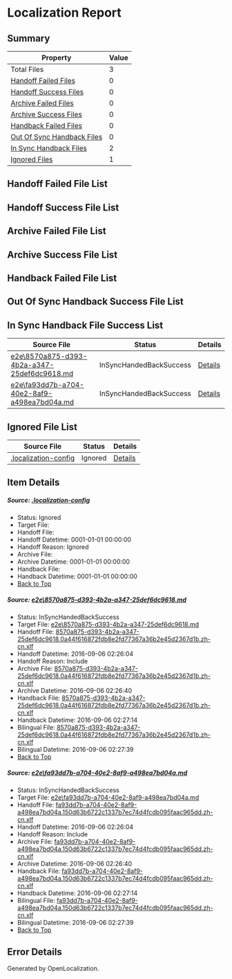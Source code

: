 # <a name='report-top'></a> Localization Report

## Summary
 Property | Value 
 -------- | ----- 
 Total Files | 3
[ Handoff Failed Files ](#handoff-failed-list)| 0
[ Handoff Success Files ](#handoff-success-list)| 0
[ Archive Failed Files ](#archive-failed-list)| 0
[ Archive Success Files ](#archive-success-list)| 0
[ Handback Failed Files ](#handback-failed-list)| 0
[ Out Of Sync Handback Files ](#outofsync-handback-success-list)| 0
[ In Sync Handback Files ](#insync-handback-success-list)| 2
[ Ignored Files ](#ignored-list)| 1

## <a name='handoff-failed-list'></a> Handoff Failed File List

## <a name='handoff-success-list'></a> Handoff Success File List

## <a name='archive-failed-list'></a> Archive Failed File List

## <a name='archive-success-list'></a> Archive Success File List

## <a name='handback-failed-list'></a> Handback Failed File List

## <a name='outofsync-handback-success-list'></a> Out Of Sync Handback Success File List

## <a name='insync-handback-success-list'></a> In Sync Handback File Success List
 Source File | Status | Details 
 ----------- | ------ | ------- 
 [e2e\8570a875-d393-4b2a-a347-25def6dc9618.md](https://github.com/OpenLocalizationTestOrg/ol-test0/blob/a46c310a21eb6a1a52808cbfad18dfe913b80ded/e2e/8570a875-d393-4b2a-a347-25def6dc9618.md) | InSyncHandedBackSuccess | [Details](#379c5d0c8b19ea33eab3127d58f797602f94f9161)
 [e2e\fa93dd7b-a704-40e2-8af9-a498ea7bd04a.md](https://github.com/OpenLocalizationTestOrg/ol-test0/blob/a46c310a21eb6a1a52808cbfad18dfe913b80ded/e2e/fa93dd7b-a704-40e2-8af9-a498ea7bd04a.md) | InSyncHandedBackSuccess | [Details](#144645ddfa635f691e8db5e6e7cd8086bf5e6bdf2)

## <a name='ignored-list'></a> Ignored File List
 Source File | Status | Details 
 ----------- | ------ | ------- 
 [.localization-config](https://github.com/OpenLocalizationTestOrg/ol-test0/blob/a46c310a21eb6a1a52808cbfad18dfe913b80ded/.localization-config) | Ignored | [Details](#3d4f252ac210baf56311d7e97dcc2db10974dbd20)

## Item Details
##### <a name='3d4f252ac210baf56311d7e97dcc2db10974dbd20'></a> Source: [.localization-config](https://github.com/OpenLocalizationTestOrg/ol-test0/blob/a46c310a21eb6a1a52808cbfad18dfe913b80ded/.localization-config)
* Status: Ignored
* Target File: 
* Handoff File: 
* Handoff Datetime: 0001-01-01 00:00:00
* Handoff Reason: Ignored
* Archive File: 
* Archive Datetime: 0001-01-01 00:00:00
* Handback File: 
* Handback Datetime: 0001-01-01 00:00:00
* [Back to Top](#report-top)

##### <a name='379c5d0c8b19ea33eab3127d58f797602f94f9161'></a> Source: [e2e\8570a875-d393-4b2a-a347-25def6dc9618.md](https://github.com/OpenLocalizationTestOrg/ol-test0/blob/a46c310a21eb6a1a52808cbfad18dfe913b80ded/e2e/8570a875-d393-4b2a-a347-25def6dc9618.md)
* Status: InSyncHandedBackSuccess
* Target File: [e2e\8570a875-d393-4b2a-a347-25def6dc9618.md](https://github.com/OpenLocalizationTestOrg/ol-test0-zhcn/blob/97ba319bf73fa20aaeef8dc4630fd3f03520ac8f/e2e/8570a875-d393-4b2a-a347-25def6dc9618.md)
* Handoff File: [8570a875-d393-4b2a-a347-25def6dc9618.0a44f616872fdb8e2fd77367a36b2e45d2367d1b.zh-cn.xlf](https://github.com/OpenLocalizationTestOrg/ol-test0-handoff/blob/8c0fbc4c316641d0e1eb8fadb7b0e394bb240825/ol-handoff/OpenLocalizationTestOrg/ol-test0-zhcn/ci/ht/8570a875-d393-4b2a-a347-25def6dc9618.0a44f616872fdb8e2fd77367a36b2e45d2367d1b.zh-cn.xlf)
* Handoff Datetime: 2016-09-06 02:26:04
* Handoff Reason: Include
* Archive File: [8570a875-d393-4b2a-a347-25def6dc9618.0a44f616872fdb8e2fd77367a36b2e45d2367d1b.zh-cn.xlf](https://github.com/OpenLocalizationTestOrg/ol-test0-handoff/blob/394be827b5de92bb38662ad10fe052561a631bc4/ol-archive/OpenLocalizationTestOrg/ol-test0-zhcn/ci/ht/8570a875-d393-4b2a-a347-25def6dc9618.0a44f616872fdb8e2fd77367a36b2e45d2367d1b.zh-cn.xlf)
* Archive Datetime: 2016-09-06 02:26:40
* Handback File: [8570a875-d393-4b2a-a347-25def6dc9618.0a44f616872fdb8e2fd77367a36b2e45d2367d1b.zh-cn.xlf](https://github.com/OpenLocalizationTestOrg/ol-test0-handback/blob/c2167bb9afa72b783bf50a259a4dc61970c12f69/ol-handback/OpenLocalizationTestOrg/ol-test0-zhcn/ci/ht/8570a875-d393-4b2a-a347-25def6dc9618.0a44f616872fdb8e2fd77367a36b2e45d2367d1b.zh-cn.xlf)
* Handback Datetime: 2016-09-06 02:27:14
* Bilingual File: [8570a875-d393-4b2a-a347-25def6dc9618.0a44f616872fdb8e2fd77367a36b2e45d2367d1b.zh-cn.xlf](https://github.com/OpenLocalizationTestOrg/ol-test0-handback/blob/c2167bb9afa72b783bf50a259a4dc61970c12f69/ol-handback/OpenLocalizationTestOrg/ol-test0-zhcn/ci/ht/8570a875-d393-4b2a-a347-25def6dc9618.0a44f616872fdb8e2fd77367a36b2e45d2367d1b.zh-cn.xlf)
* Bilingual Datetime: 2016-09-06 02:27:39
* [Back to Top](#report-top)

##### <a name='144645ddfa635f691e8db5e6e7cd8086bf5e6bdf2'></a> Source: [e2e\fa93dd7b-a704-40e2-8af9-a498ea7bd04a.md](https://github.com/OpenLocalizationTestOrg/ol-test0/blob/a46c310a21eb6a1a52808cbfad18dfe913b80ded/e2e/fa93dd7b-a704-40e2-8af9-a498ea7bd04a.md)
* Status: InSyncHandedBackSuccess
* Target File: [e2e\fa93dd7b-a704-40e2-8af9-a498ea7bd04a.md](https://github.com/OpenLocalizationTestOrg/ol-test0-zhcn/blob/97ba319bf73fa20aaeef8dc4630fd3f03520ac8f/e2e/fa93dd7b-a704-40e2-8af9-a498ea7bd04a.md)
* Handoff File: [fa93dd7b-a704-40e2-8af9-a498ea7bd04a.150d63b6722c1337b7ec74d4fcdb095faac965dd.zh-cn.xlf](https://github.com/OpenLocalizationTestOrg/ol-test0-handoff/blob/8c0fbc4c316641d0e1eb8fadb7b0e394bb240825/ol-handoff/OpenLocalizationTestOrg/ol-test0-zhcn/ci/ht/fa93dd7b-a704-40e2-8af9-a498ea7bd04a.150d63b6722c1337b7ec74d4fcdb095faac965dd.zh-cn.xlf)
* Handoff Datetime: 2016-09-06 02:26:04
* Handoff Reason: Include
* Archive File: [fa93dd7b-a704-40e2-8af9-a498ea7bd04a.150d63b6722c1337b7ec74d4fcdb095faac965dd.zh-cn.xlf](https://github.com/OpenLocalizationTestOrg/ol-test0-handoff/blob/394be827b5de92bb38662ad10fe052561a631bc4/ol-archive/OpenLocalizationTestOrg/ol-test0-zhcn/ci/ht/fa93dd7b-a704-40e2-8af9-a498ea7bd04a.150d63b6722c1337b7ec74d4fcdb095faac965dd.zh-cn.xlf)
* Archive Datetime: 2016-09-06 02:26:40
* Handback File: [fa93dd7b-a704-40e2-8af9-a498ea7bd04a.150d63b6722c1337b7ec74d4fcdb095faac965dd.zh-cn.xlf](https://github.com/OpenLocalizationTestOrg/ol-test0-handback/blob/c2167bb9afa72b783bf50a259a4dc61970c12f69/ol-handback/OpenLocalizationTestOrg/ol-test0-zhcn/ci/ht/fa93dd7b-a704-40e2-8af9-a498ea7bd04a.150d63b6722c1337b7ec74d4fcdb095faac965dd.zh-cn.xlf)
* Handback Datetime: 2016-09-06 02:27:14
* Bilingual File: [fa93dd7b-a704-40e2-8af9-a498ea7bd04a.150d63b6722c1337b7ec74d4fcdb095faac965dd.zh-cn.xlf](https://github.com/OpenLocalizationTestOrg/ol-test0-handback/blob/c2167bb9afa72b783bf50a259a4dc61970c12f69/ol-handback/OpenLocalizationTestOrg/ol-test0-zhcn/ci/ht/fa93dd7b-a704-40e2-8af9-a498ea7bd04a.150d63b6722c1337b7ec74d4fcdb095faac965dd.zh-cn.xlf)
* Bilingual Datetime: 2016-09-06 02:27:39
* [Back to Top](#report-top)


## Error Details

Generated by OpenLocalization.
